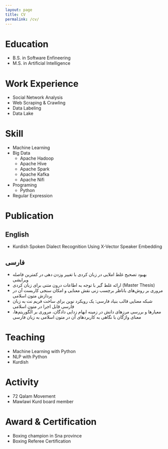 ```yaml
---
layout: page
title: CV
permalink: /cv/
---
```

# Education
* B.S. in Software Enfineering
* M.S. in Artificial Intelligence

# Work Experience
* Social Network Analysis
* Web Scraping & Crawling
* Data Labeling	
* Data Lake

# Skill
* Machine Learning 
* Big Data
  * Apache Hadoop
  * Apache Hive
  * Apache Spark
  * Apache Kafka
  * Apache Nifi
* Programing
  * Python
* Regular Expression

# Publication

## English
* Kurdish Spoken Dialect Recognition Using X-Vector Speaker Embedding

## فارسی

* بهبود تصحیح غلط املایی در زبان کردی با تغییر وزدن دهی در کمترین فاصله ویرایشی
* ارائه غلط گیر با توجه به اطاعات درون متنی برای زبان کردی (Master Thesis)
* ‫مروری ‬‫بر‬ ‫روش‌های‬ ‫باناظر‬ ‫برچسب‌ زنی‬ ‫نقش‬ ‫معنایی‬ ‫و‬ ‫امکان‌ سنجی‬ ‫کاربست‬ ‫آن‬ ‫در‬ ‫پردازش‬ ‫متون‬ ‫اسلامی‬
* ‫شبکه‬‫ معنایی‬ ‫قالب‬ ‫بنیاد ‫فارسی‪:‬‬ ‫یک‬  رویکرد‬ ‫نوین‬ برای‬ ‫ساخت‬ ‫فریم نت به ‬‫زبان‬ ‫فارسی‬ ‫قابل‬ ‫اجرا‬ ‫در‬ ‫متون‬‫ اسلامی
* ‫مروری‬‫ بر‬ ‫الگوریتم‌ها‪،‬‬ ‫دادگان‪،‬‬ ‫معیارها‬ ‫و‬ ‫بررسی‬ ‫مرزهای‬ ‫دانش‬ ‫در‬ ‫زمینه‬ ‫ابهام ‬‫زدایی‬ ‫معنای‬ ‫واژگان ‬‫با‬ ‫نگاهی‬ ‫به‬ ‫کاربردهای‬ ‫آن در متون اسلامی به زبان فارسی


# Teaching
* Machine Learning with Python
* NLP with Python
* Kurdish 

# Activity 
* 72 Qalam Movement 
* Mawlawi Kurd board member

# Award & Certification
* Boxing champion in Sna province
* Boxing Referee Certification 


